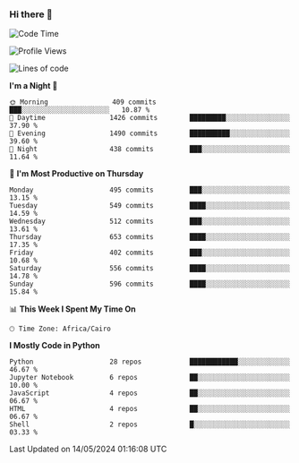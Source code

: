 ### Hi there 👋

<!--
**AMR-KELEG/AMR-KELEG** is a ✨ _special_ ✨ repository because its `README.md` (this file) appears on your GitHub profile.

Here are some ideas to get you started:

- 🔭 I’m currently working on ...
- 🌱 I’m currently learning ...
- 👯 I’m looking to collaborate on ...
- 🤔 I’m looking for help with ...
- 💬 Ask me about ...
- 📫 How to reach me: ...
- 😄 Pronouns: ...
- ⚡ Fun fact: ...
-->

<!--START_SECTION:waka-->
![Code Time](http://img.shields.io/badge/Code%20Time-0%20secs-blue)

![Profile Views](http://img.shields.io/badge/Profile%20Views-0-blue)

![Lines of code](https://img.shields.io/badge/From%20Hello%20World%20I%27ve%20Written-20.9%20million%20lines%20of%20code-blue)

**I'm a Night 🦉** 

```text
🌞 Morning                409 commits         ███░░░░░░░░░░░░░░░░░░░░░░   10.87 % 
🌆 Daytime                1426 commits        █████████░░░░░░░░░░░░░░░░   37.90 % 
🌃 Evening                1490 commits        ██████████░░░░░░░░░░░░░░░   39.60 % 
🌙 Night                  438 commits         ███░░░░░░░░░░░░░░░░░░░░░░   11.64 % 
```
📅 **I'm Most Productive on Thursday** 

```text
Monday                   495 commits         ███░░░░░░░░░░░░░░░░░░░░░░   13.15 % 
Tuesday                  549 commits         ████░░░░░░░░░░░░░░░░░░░░░   14.59 % 
Wednesday                512 commits         ███░░░░░░░░░░░░░░░░░░░░░░   13.61 % 
Thursday                 653 commits         ████░░░░░░░░░░░░░░░░░░░░░   17.35 % 
Friday                   402 commits         ███░░░░░░░░░░░░░░░░░░░░░░   10.68 % 
Saturday                 556 commits         ████░░░░░░░░░░░░░░░░░░░░░   14.78 % 
Sunday                   596 commits         ████░░░░░░░░░░░░░░░░░░░░░   15.84 % 
```


📊 **This Week I Spent My Time On** 

```text
🕑︎ Time Zone: Africa/Cairo
```

**I Mostly Code in Python** 

```text
Python                   28 repos            ████████████░░░░░░░░░░░░░   46.67 % 
Jupyter Notebook         6 repos             ██░░░░░░░░░░░░░░░░░░░░░░░   10.00 % 
JavaScript               4 repos             ██░░░░░░░░░░░░░░░░░░░░░░░   06.67 % 
HTML                     4 repos             ██░░░░░░░░░░░░░░░░░░░░░░░   06.67 % 
Shell                    2 repos             █░░░░░░░░░░░░░░░░░░░░░░░░   03.33 % 
```




 Last Updated on 14/05/2024 01:16:08 UTC
<!--END_SECTION:waka-->
